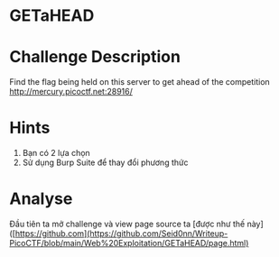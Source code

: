 
# GETaHEAD

# Challenge Description

Find the flag being held on this server to get ahead of the competition http://mercury.picoctf.net:28916/

# Hints

 1. Bạn có 2 lựa chọn
 2. Sử dụng Burp Suite để thay đổi phương thức

# Analyse

Đầu tiên ta mở challenge và view page source ta [được như thế này]([https://github.com](https://github.com/Seid0nn/Writeup-PicoCTF/blob/main/Web%20Exploitation/GETaHEAD/page.html)

